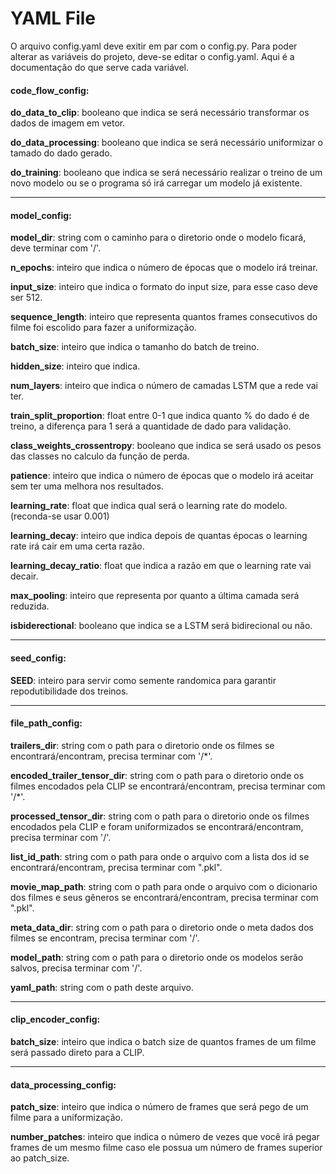 # YAML File

O arquivo config.yaml deve exitir em par com o config.py. Para poder alterar as variáveis do projeto, deve-se editar o config.yaml. Aqui é a documentação do que serve cada variável.

#### **code_flow_config**:

**do_data_to_clip**: booleano que indica se será necessário transformar os dados de imagem em vetor.

**do_data_processing**: booleano que indica se será necessário uniformizar o tamado do dado gerado.

**do_training**: booleano que indica se será necessário realizar o treino de um novo modelo ou se o programa só irá carregar um modelo já existente.

----

#### **model_config**:

**model_dir**: string com o caminho para o diretorio onde o modelo ficará, deve terminar com '/'.

**n_epochs**: inteiro que indica o número de épocas que o modelo irá treinar.

**input_size**: inteiro que indica o formato do input size, para esse caso deve ser 512.

**sequence_length**: inteiro que representa quantos frames consecutivos do filme foi escolido para fazer a uniformização.

**batch_size**: inteiro que indica o tamanho do batch de treino.

**hidden_size**: inteiro que indica.

**num_layers**: inteiro que indica o número de camadas LSTM que a rede vai ter.

**train_split_proportion**: float entre 0-1 que indica quanto % do dado é de treino, a diferença para 1 será a quantidade de dado para validação.

**class_weights_crossentropy**: booleano que indica se será usado os pesos das classes no calculo da função de perda.

**patience**: inteiro que indica o número de épocas que o modelo irá aceitar sem ter uma melhora nos resultados.

**learning_rate**: float que indica qual será o learning rate do modelo. (reconda-se usar 0.001)

**learning_decay**: inteiro que indica depois de quantas épocas o learning rate irá cair em uma certa razão.

**learning_decay_ratio**: float que indica a razão em que o learning rate vai decair.

**max_pooling**: inteiro que representa por quanto a última camada será reduzida.

**isbiderectional**: booleano que indica se a LSTM será bidirecional ou não.



----

#### **seed_config**:

**SEED**: inteiro para servir como semente randomica para garantir repodutibilidade dos treinos.


----

#### **file_path_config**:

**trailers_dir**: string com o path para o diretorio onde os filmes se encontrará/encontram, precisa terminar com '/\*'.

**encoded_trailer_tensor_dir**: string com o path para o diretorio onde os filmes encodados pela CLIP se encontrará/encontram, precisa terminar com '/\*'.

**processed_tensor_dir**: string com o path para o diretorio onde os filmes encodados pela CLIP e foram uniformizados se encontrará/encontram, precisa terminar com '/'.

**list_id_path**: string com o path para onde o arquivo com a lista dos id se encontrará/encontram, precisa terminar com ".pkl".

**movie_map_path**: string com o path para onde o arquivo com o dicionario dos filmes e seus gêneros se encontrará/encontram, precisa terminar com ".pkl".

**meta_data_dir**: string com o path para o diretorio onde o meta dados dos filmes se encontram, precisa terminar com '/'.

**model_path**: string com o path para o diretorio onde os modelos serão salvos, precisa terminar com '/'.

**yaml_path**: string com o path deste arquivo.



----

#### **clip_encoder_config**:

**batch_size**: inteiro que indica o batch size de quantos frames de um filme será passado direto para a CLIP.


----

#### **data_processing_config**:

**patch_size**: inteiro que indica o número de frames que será pego de um filme para a uniformização.

**number_patches**: inteiro que indica o número de vezes que você irá pegar frames de um mesmo filme caso ele possua um número de frames superior ao patch_size.

